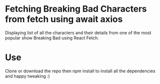# Fetching Breaking Bad Characters from fetch using await axios

Displaying list of all the characters and their details from one of the most popular show Breaking Bad using React Fetch.

# Use

Clone or download the repo then npm install to install all the dependencies and happy tweaking :)